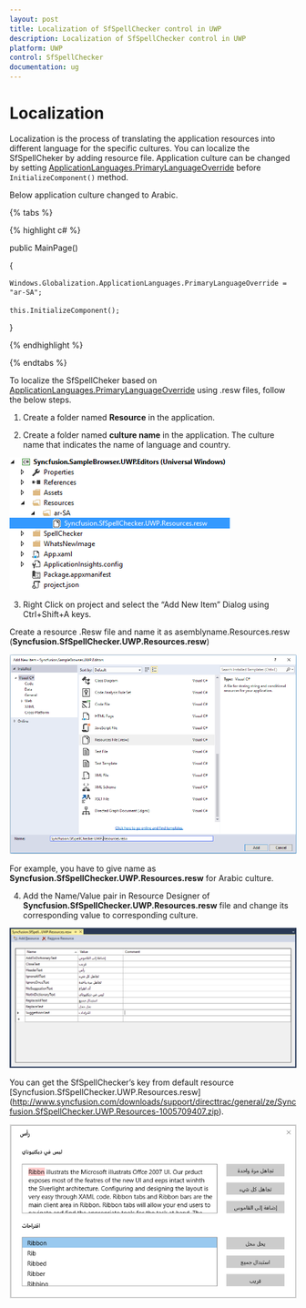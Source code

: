 ```yaml
---
layout: post
title: Localization of SfSpellChecker control in UWP
description: Localization of SfSpellChecker control in UWP
platform: UWP
control: SfSpellChecker
documentation: ug
---
```


# Localization 

Localization is the process of translating the application resources into different language for the specific cultures. You can localize the SfSpellCheker by adding resource file. Application culture can be changed by setting [ApplicationLanguages.PrimaryLanguageOverride](https://msdn.microsoft.com/de-de/library/windows/apps/windows.globalization.applicationlanguages.primarylanguageoverride.aspx) before `InitializeComponent()` method.
 
Below application culture changed to Arabic.

{% tabs %}

{% highlight c# %}

public MainPage()

{

    Windows.Globalization.ApplicationLanguages.PrimaryLanguageOverride = "ar-SA";

    this.InitializeComponent();
} 

{% endhighlight %}

{% endtabs %}

To localize the SfSpellCheker based on [ApplicationLanguages.PrimaryLanguageOverride](https://msdn.microsoft.com/de-de/library/windows/apps/windows.globalization.applicationlanguages.primarylanguageoverride.aspx) using .resw files, follow the below steps.
 
1. Create a folder named **Resource** in the application.

2. Create a folder named **culture name** in the application. The culture name that indicates the name of language and country.

![](localization-images/localizationimg1.png)

3. Right Click on project and select the “Add New Item” Dialog using Ctrl+Shift+A keys.

Create a resource .Resw file and name it as asemblyname.Resources.resw (**Syncfusion.SfSpellChecker.UWP.Resources.resw**)
 
![](localization-images/localizationimg2.png)

For example, you have to give name as **Syncfusion.SfSpellChecker.UWP.Resources.resw** for Arabic culture.

4. Add the Name/Value pair in Resource Designer of **Syncfusion.SfSpellChecker.UWP.Resources.resw** file and change its corresponding value to corresponding culture.
 
![](localization-images/Localizationimg3.png)

You can get the SfSpellChecker’s key from default resource  [Syncfusion.SfSpellChecker.UWP.Resources.resw]
(http://www.syncfusion.com/downloads/support/directtrac/general/ze/Syncfusion.SfSpellChecker.UWP.Resources-1005709407.zip).

![](localization-images/localizationimg4.png)